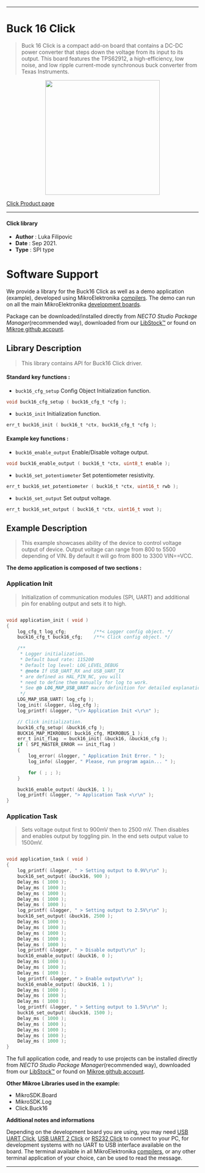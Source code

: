 
---
# Buck 16 Click

> Buck 16 Click is a compact add-on board that contains a DC-DC power converter that steps down the voltage from its input to its output. This board features the TPS62912, a high-efficiency, low noise, and low ripple current-mode synchronous buck converter from Texas Instruments.

<p align="center">
  <img src="https://download.mikroe.com/images/click_for_ide/buck16_click.png" height=300px>
</p>

[Click Product page](https://www.mikroe.com/buck-16-click)

---


#### Click library

- **Author**        : Luka Filipovic
- **Date**          : Sep 2021.
- **Type**          : SPI type


# Software Support

We provide a library for the Buck16 Click
as well as a demo application (example), developed using MikroElektronika
[compilers](https://www.mikroe.com/necto-studio).
The demo can run on all the main MikroElektronika [development boards](https://www.mikroe.com/development-boards).

Package can be downloaded/installed directly from *NECTO Studio Package Manager*(recommended way), downloaded from our [LibStock&trade;](https://libstock.mikroe.com) or found on [Mikroe github account](https://github.com/MikroElektronika/mikrosdk_click_v2/tree/master/clicks).

## Library Description

> This library contains API for Buck16 Click driver.

#### Standard key functions :

- `buck16_cfg_setup` Config Object Initialization function.
```c
void buck16_cfg_setup ( buck16_cfg_t *cfg );
```

- `buck16_init` Initialization function.
```c
err_t buck16_init ( buck16_t *ctx, buck16_cfg_t *cfg );
```

#### Example key functions :

- `buck16_enable_output` Enable/Disable voltage output.
```c
void buck16_enable_output ( buck16_t *ctx, uint8_t enable );
```

- `buck16_set_potentiometer` Set potentiometer resistivity.
```c
err_t buck16_set_potentiometer ( buck16_t *ctx, uint16_t rwb );
```

- `buck16_set_output` Set output voltage.
```c
err_t buck16_set_output ( buck16_t *ctx, uint16_t vout );
```

## Example Description

> This example showcases ability of the device to
control voltage output of device. Output voltage 
can range from 800 to 5500 depending of VIN. By default
it will go from 800 to 3300 VIN==VCC.

**The demo application is composed of two sections :**

### Application Init

> Initialization of communication modules (SPI, UART) 
and additional pin for enabling output and sets it to
high.

```c

void application_init ( void )
{
    log_cfg_t log_cfg;          /**< Logger config object. */
    buck16_cfg_t buck16_cfg;    /**< Click config object. */

    /** 
     * Logger initialization.
     * Default baud rate: 115200
     * Default log level: LOG_LEVEL_DEBUG
     * @note If USB_UART_RX and USB_UART_TX 
     * are defined as HAL_PIN_NC, you will 
     * need to define them manually for log to work. 
     * See @b LOG_MAP_USB_UART macro definition for detailed explanation.
     */
    LOG_MAP_USB_UART( log_cfg );
    log_init( &logger, &log_cfg );
    log_printf( &logger, "\r> Application Init <\r\n" );

    // Click initialization.
    buck16_cfg_setup( &buck16_cfg );
    BUCK16_MAP_MIKROBUS( buck16_cfg, MIKROBUS_1 );
    err_t init_flag  = buck16_init( &buck16, &buck16_cfg );
    if ( SPI_MASTER_ERROR == init_flag )
    {
        log_error( &logger, " Application Init Error. " );
        log_info( &logger, " Please, run program again... " );

        for ( ; ; );
    }

    buck16_enable_output( &buck16, 1 );
    log_printf( &logger, "> Application Task <\r\n" );
}

```

### Application Task

> Sets voltage output first to 900mV then to 2500 mV.
Then disables and enables output by toggling pin.
In the end sets output value to 1500mV.

```c

void application_task ( void )
{
    log_printf( &logger, " > Setting output to 0.9V\r\n" );
    buck16_set_output( &buck16, 900 );
    Delay_ms ( 1000 );
    Delay_ms ( 1000 );
    Delay_ms ( 1000 );
    Delay_ms ( 1000 );
    Delay_ms ( 1000 );
    log_printf( &logger, " > Setting output to 2.5V\r\n" );
    buck16_set_output( &buck16, 2500 );
    Delay_ms ( 1000 );
    Delay_ms ( 1000 );
    Delay_ms ( 1000 );
    Delay_ms ( 1000 );
    Delay_ms ( 1000 );
    log_printf( &logger, " > Disable output\r\n" );
    buck16_enable_output( &buck16, 0 );
    Delay_ms ( 1000 );
    Delay_ms ( 1000 );
    Delay_ms ( 1000 );
    log_printf( &logger, " > Enable output\r\n" );
    buck16_enable_output( &buck16, 1 );
    Delay_ms ( 1000 );
    Delay_ms ( 1000 );
    Delay_ms ( 1000 );
    log_printf( &logger, " > Setting output to 1.5V\r\n" );
    buck16_set_output( &buck16, 1500 );
    Delay_ms ( 1000 );
    Delay_ms ( 1000 );
    Delay_ms ( 1000 );
    Delay_ms ( 1000 );
    Delay_ms ( 1000 );
}

```

The full application code, and ready to use projects can be installed directly from *NECTO Studio Package Manager*(recommended way), downloaded from our [LibStock&trade;](https://libstock.mikroe.com) or found on [Mikroe github account](https://github.com/MikroElektronika/mikrosdk_click_v2/tree/master/clicks).

**Other Mikroe Libraries used in the example:**

- MikroSDK.Board
- MikroSDK.Log
- Click.Buck16

**Additional notes and informations**

Depending on the development board you are using, you may need
[USB UART Click](http://shop.mikroe.com/usb-uart-click),
[USB UART 2 Click](http://shop.mikroe.com/usb-uart-2-click) or
[RS232 Click](http://shop.mikroe.com/rs232-click) to connect to your PC, for
development systems with no UART to USB interface available on the board. The
terminal available in all MikroElektronika
[compilers](http://shop.mikroe.com/compilers), or any other terminal application
of your choice, can be used to read the message.

---
